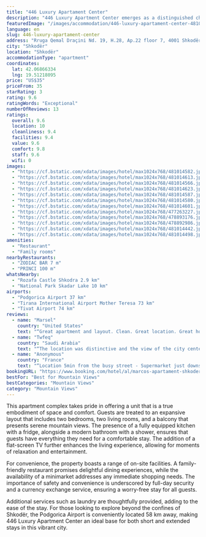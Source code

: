```yaml
---
title: "446 Luxury Apartament Center"
description: "446 Luxury Apartment Center emerges as a distinguished choice for travelers seeking comfort and convenience in the heart of Shkodër."
featuredImage: "/images/accommodation/446-luxury-apartament-center-481014582.jpg"
language: en
slug: 446-luxury-apartament-center
address: "Rruga Qemal Draçini Nd. 19, H.28, Ap.22 floor 7, 4001 Shkodër, Albania"
city: "Shkodër"
location: "Shkodër"
accommodationType: "apartment"
coordinates:
  lat: 42.06866334
  lng: 19.51218095
price: "US$35"
priceFrom: 35
starRating: 3
rating: 9.6
ratingWords: "Exceptional"
numberOfReviews: 13
ratings:
  overall: 9.6
  location: 10
  cleanliness: 9.4
  facilities: 9.4
  value: 9.6
  comfort: 9.8
  staff: 9.6
  wifi: 0
images:
  - "https://cf.bstatic.com/xdata/images/hotel/max1024x768/481014582.jpg?k=08e84ad4d557f1fcc61fd4ae223c67d235905ac139e040eefc835e0e28cd6124&o=&hp=1"
  - "https://cf.bstatic.com/xdata/images/hotel/max1024x768/481014613.jpg?k=30e15753ca6f6776e450cf6b0fcc1634fabc53ff463d4a00aaa6c00c76494d2e&o=&hp=1"
  - "https://cf.bstatic.com/xdata/images/hotel/max1024x768/481014566.jpg?k=1eb3d461eeae7af6402e1431e950e206287b73304aa4dec63b4768d76c31721a&o=&hp=1"
  - "https://cf.bstatic.com/xdata/images/hotel/max1024x768/481014623.jpg?k=5a654f8e7b5ae3341196d309f0f0850a9e72016c33f9981e4f8c9b5417d1a412&o=&hp=1"
  - "https://cf.bstatic.com/xdata/images/hotel/max1024x768/481014587.jpg?k=fe56ee21072925c5459c5f04d38c06411e264c44d9adef9f403a46752ceb74b8&o=&hp=1"
  - "https://cf.bstatic.com/xdata/images/hotel/max1024x768/481014580.jpg?k=6848b13e8f36bda256c5f328dfdcb9ab294d707faf1c3f18dc8fd49e4003a6e5&o=&hp=1"
  - "https://cf.bstatic.com/xdata/images/hotel/max1024x768/481014601.jpg?k=d14f090cf50a76a7eea1430eed1c1f7eda778c8a33551919694aa1d2e273626a&o=&hp=1"
  - "https://cf.bstatic.com/xdata/images/hotel/max1024x768/477263227.jpg?k=09c7bdcabc3bfc185b7c35eebd196cb93770c7908b14113614d4d42765154294&o=&hp=1"
  - "https://cf.bstatic.com/xdata/images/hotel/max1024x768/478893176.jpg?k=4ea5c7f0868ad9ddcf99af55b95dcc541264792156ea01271dfe4ea78c8db403&o=&hp=1"
  - "https://cf.bstatic.com/xdata/images/hotel/max1024x768/478892986.jpg?k=c317f3083efdd1553d45da6e8ed1e059ba0ea3a3ed36cdbf001c2e201f66a713&o=&hp=1"
  - "https://cf.bstatic.com/xdata/images/hotel/max1024x768/481014442.jpg?k=e1616f76b433efa4837caf6e79d0e8758a53699ae904a98f6bc58e72a08882ce&o=&hp=1"
  - "https://cf.bstatic.com/xdata/images/hotel/max1024x768/481014498.jpg?k=6b4ac557c0155bed083a67fef4760c2987b317f86081863d7cc0b801b0aa1dea&o=&hp=1"
amenities:
  - "Restaurant"
  - "Family rooms"
nearbyRestaurants:
  - "ZODIAC BAR 7 m"
  - "PRINCI 100 m"
whatsNearby:
  - "Rozafa Castle Shkodra 2.9 km"
  - "National Park Skadar Lake 10 km"
airports:
  - "Podgorica Airport 37 km"
  - "Tirana International Airport Mother Teresa 73 km"
  - "Tivat Airport 74 km"
reviews:
  - name: "Marsel"
    country: "United States"
    text: "“Great apartment and layout. Clean. Great location. Great host.”"
  - name: "Twfeq"
    country: "Saudi Arabia"
    text: "“The location was distinctive and the view of the city center was impressive”"
  - name: "Anonymous"
    country: "France"
    text: "“Location 5min from the busy street - Supermarket just downstairs - Parking - Friendly host, helpful”"
bookingURL: "https://www.booking.com/hotel/al/marcos-apartament-shkoder.en-gb.html?aid=8035640"
bestFor: "Best for Mountain Views"
bestCategories: "Mountain Views"
category: "Mountain Views"
---
```


This apartment complex takes pride in offering a unit that is a true embodiment of space and comfort. Guests are treated to an expansive layout that includes two bedrooms, two living rooms, and a balcony that presents serene mountain views. The presence of a fully equipped kitchen with a fridge, alongside a modern bathroom with a shower, ensures that guests have everything they need for a comfortable stay. The addition of a flat-screen TV further enhances the living experience, allowing for moments of relaxation and entertainment.

For convenience, the property boasts a range of on-site facilities. A family-friendly restaurant promises delightful dining experiences, while the availability of a minimarket addresses any immediate shopping needs. The importance of safety and convenience is underscored by full-day security and a currency exchange service, ensuring a worry-free stay for all guests.

Additional services such as laundry are thoughtfully provided, adding to the ease of the stay. For those looking to explore beyond the confines of Shkodër, the Podgorica Airport is conveniently located 58 km away, making 446 Luxury Apartment Center an ideal base for both short and extended stays in this vibrant city.